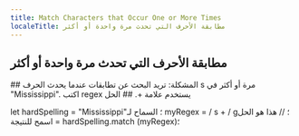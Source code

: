 ```yaml
---
title: Match Characters that Occur One or More Times
localeTitle: مطابقة الأحرف التي تحدث مرة واحدة أو أكثر
---
```

## مطابقة الأحرف التي تحدث مرة واحدة أو أكثر

\## المشكلة: تريد البحث عن تطابقات عندما يحدث الحرف s مرة أو أكثر في "Mississippi". اكتب regex يستخدم علامة +. ## الحل

let hardSpelling = "Mississippi"؛ السماح لـ myRegex = / s + / g؛ // هذا هو الحل اسمح للنتيجة = hardSpelling.match (myRegex)؛